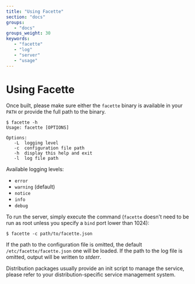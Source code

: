 ```yaml
---
title: "Using Facette"
section: "docs"
groups:
   - "docs"
groups_weight: 30
keywords:
   - "facette"
   - "log"
   - "server"
   - "usage"
---
```


# Using Facette

Once built, please make sure either the `facette` binary is available in your `PATH` or provide the full path to the
binary.

```
$ facette -h
Usage: facette [OPTIONS]

Options:
   -L  logging level
   -c  configuration file path
   -h  display this help and exit
   -l  log file path
```

Available logging levels:

 * `error`
 * `warning` (default)
 * `notice`
 * `info`
 * `debug`

To run the server, simply execute the command (`facette` doesn't need to be run as root unless you specify a `bind`
port lower than 1024):

```
$ facette -c path/to/facette.json
```

<span class="fa fa-info-circle"></span> If the path to the configuration file is omitted, the default
`/etc/facette/facette.json` one will be loaded. If the path to the log file is omitted, output will be written to
*stderr*.

Distribution packages usually provide an init script to manage the service, please refer to your distribution-specific
service management system.
